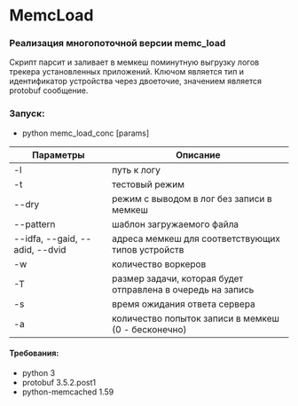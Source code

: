 # MemcLoad

### Реализация многопоточной версии memc_load

Скрипт парсит и заливает в мемкеш поминутную выгрузку логов трекера установленных приложений. Ключом является
тип и идентификатор устройства через двоеточие, значением является protobuf сообщение.

### Запуск:
- python memc_load_conc [params]

Параметры|Описание
---|---
-l                              |путь к логу
-t                              |тестовый режим
--dry                           |режим с выводом в лог без записи в мемкеш
--pattern                       |шаблон загружаемого файла
--idfa, --gaid, --adid, --dvid  |адреса мемкеш для соответствующих типов устройств
-w                              |количество воркеров
-T                              |размер задачи, которая будет отправлена в очередь на запись
-s                              |время ожидания ответа сервера
-a                              |количество попыток записи в мемкеш (0 - бесконечно)

#### Требования:
- python 3
- protobuf 3.5.2.post1
- python-memcached 1.59

